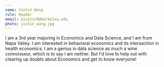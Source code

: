 ```yaml
---
name: Justin Wang
role: Reader
email: wjustin9@berkeley.edu
photo: justin_wang.jpg
---
```


I am a 3rd year majoring in Economics and Data Science, and I am from Napa Valley. I am interested in behavioral economics and its intersection in health economics. I am a genius in data science as much a wine connoisseur, which is to say I am neither. But I'd love to help out with clearing up doubts about Economics and get to know everyone!
